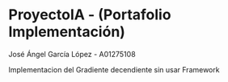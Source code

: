 # ProyectoIA - (Portafolio Implementación)
José Ángel García López - A01275108

Implementacion del Gradiente decendiente sin usar Framework
